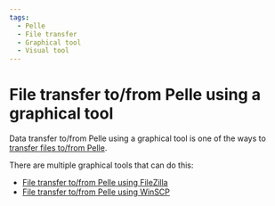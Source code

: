 ```yaml
---
tags:
  - Pelle
  - File transfer
  - Graphical tool
  - Visual tool
---
```


# File transfer to/from Pelle using a graphical tool

Data transfer to/from Pelle using a graphical tool
is one of the ways to [transfer files to/from Pelle](transfer_pelle.md).

There are multiple graphical tools that can do this:

- [File transfer to/from Pelle using FileZilla](../software/pelle_file_transfer_using_filezilla.md)
- [File transfer to/from Pelle using WinSCP](../software/pelle_file_transfer_using_winscp.md)

